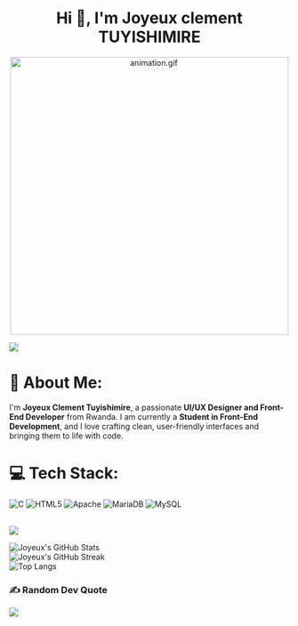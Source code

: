 <h1 align="center">Hi 👋, I'm Joyeux clement TUYISHIMIRE</h1>
<p align="center"><img src="animation.gif" width="500" alt="animation.gif"></p>
<img src="https://user-images.githubusercontent.com/74038190/225813708-98b745f2-7d22-48cf-9150-083f1b00d6c9.gif">

# 💫 About Me:
I'm **Joyeux Clement Tuyishimire**, a passionate **UI/UX Designer and Front-End Developer** from Rwanda. I am currently a **Student in Front-End Development**,
and I love crafting clean, user-friendly interfaces and bringing them to life with code.


# 💻 Tech Stack:
![C](https://img.shields.io/badge/c-%2300599C.svg?style=for-the-badge&logo=c&logoColor=white)
![HTML5](https://img.shields.io/badge/html5-%23E34F26.svg?style=for-the-badge&logo=html5&logoColor=white)
![Apache](https://img.shields.io/badge/apache-%23D42029.svg?style=for-the-badge&logo=apache&logoColor=white)
![MariaDB](https://img.shields.io/badge/MariaDB-003545?style=for-the-badge&logo=mariadb&logoColor=white)
![MySQL](https://img.shields.io/badge/mysql-%2300f.svg?style=for-the-badge&logo=mysql&logoColor=white)


<br>
<img src="https://user-images.githubusercontent.com/74038190/212750672-2f3f2b50-c84f-4ed8-a60a-849ae69ff9df.gif">

<!-- # 📊 GitHub Stats: -->
![Joyeux's GitHub Stats](https://github-readme-stats.vercel.app/api?username=joyeuxclement87&theme=react&hide_border=false&include_all_commits=true&count_private=true)<br/>
![Joyeux's GitHub Streak](https://github-readme-streak-stats.herokuapp.com/?user=joyeuxclement87&theme=react&hide_border=false)<br/>
![Top Langs](https://github-readme-stats.vercel.app/api/top-langs/?username=joyeuxclement87&theme=react&hide_border=false&include_all_commits=true&count_private=true&layout=compact)<br/>

<!-- <img src="https://user-images.githubusercontent.com/73097560/115834477-dbab4500-a447-11eb-908a-139a6edaec5c.gif"> -->


<!-- ## 🏆 GitHub Trophies
![GitHub Trophies](https://github-profile-trophy.vercel.app/?username=joyeuxclement87&theme=algolia&no-frame=true&no-bg=true&margin-w=5)

<img src="https://user-images.githubusercontent.com/73097560/115834477-dbab4500-a447-11eb-908a-139a6edaec5c.gif">  -->


### ✍️ Random Dev Quote
![](https://quotes-github-readme.vercel.app/api?type=horizontal&theme=radical)
<br>
